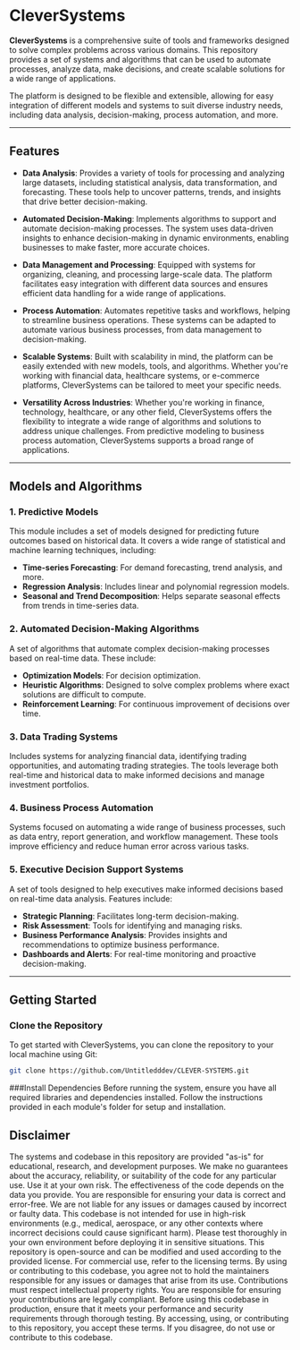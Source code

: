 # CleverSystems

**CleverSystems** is a comprehensive suite of tools and frameworks designed to solve complex problems across various domains. This repository provides a set of systems and algorithms that can be used to automate processes, analyze data, make decisions, and create scalable solutions for a wide range of applications.

The platform is designed to be flexible and extensible, allowing for easy integration of different models and systems to suit diverse industry needs, including data analysis, decision-making, process automation, and more.

---

## Features

- **Data Analysis**: Provides a variety of tools for processing and analyzing large datasets, including statistical analysis, data transformation, and forecasting. These tools help to uncover patterns, trends, and insights that drive better decision-making.
  
- **Automated Decision-Making**: Implements algorithms to support and automate decision-making processes. The system uses data-driven insights to enhance decision-making in dynamic environments, enabling businesses to make faster, more accurate choices.
  
- **Data Management and Processing**: Equipped with systems for organizing, cleaning, and processing large-scale data. The platform facilitates easy integration with different data sources and ensures efficient data handling for a wide range of applications.
  
- **Process Automation**: Automates repetitive tasks and workflows, helping to streamline business operations. These systems can be adapted to automate various business processes, from data management to decision-making.
  
- **Scalable Systems**: Built with scalability in mind, the platform can be easily extended with new models, tools, and algorithms. Whether you're working with financial data, healthcare systems, or e-commerce platforms, CleverSystems can be tailored to meet your specific needs.
  
- **Versatility Across Industries**: Whether you're working in finance, technology, healthcare, or any other field, CleverSystems offers the flexibility to integrate a wide range of algorithms and solutions to address unique challenges. From predictive modeling to business process automation, CleverSystems supports a broad range of applications.

---

## Models and Algorithms

### 1. **Predictive Models**
   This module includes a set of models designed for predicting future outcomes based on historical data. It covers a wide range of statistical and machine learning techniques, including:
   - **Time-series Forecasting**: For demand forecasting, trend analysis, and more.
   - **Regression Analysis**: Includes linear and polynomial regression models.
   - **Seasonal and Trend Decomposition**: Helps separate seasonal effects from trends in time-series data.

### 2. **Automated Decision-Making Algorithms**
   A set of algorithms that automate complex decision-making processes based on real-time data. These include:
   - **Optimization Models**: For decision optimization.
   - **Heuristic Algorithms**: Designed to solve complex problems where exact solutions are difficult to compute.
   - **Reinforcement Learning**: For continuous improvement of decisions over time.

### 3. **Data Trading Systems**
   Includes systems for analyzing financial data, identifying trading opportunities, and automating trading strategies. The tools leverage both real-time and historical data to make informed decisions and manage investment portfolios.

### 4. **Business Process Automation**
   Systems focused on automating a wide range of business processes, such as data entry, report generation, and workflow management. These tools improve efficiency and reduce human error across various tasks.

### 5. **Executive Decision Support Systems**
   A set of tools designed to help executives make informed decisions based on real-time data analysis. Features include:
   - **Strategic Planning**: Facilitates long-term decision-making.
   - **Risk Assessment**: Tools for identifying and managing risks.
   - **Business Performance Analysis**: Provides insights and recommendations to optimize business performance.
   - **Dashboards and Alerts**: For real-time monitoring and proactive decision-making.

---

## Getting Started

### Clone the Repository

To get started with CleverSystems, you can clone the repository to your local machine using Git:

```bash
git clone https://github.com/Untitledddev/CLEVER-SYSTEMS.git
```

###Install Dependencies
Before running the system, ensure you have all required libraries and dependencies installed. Follow the instructions provided in each module's folder for setup and installation.

## Disclaimer
The systems and codebase in this repository are provided "as-is" for educational, research, and development purposes. We make no guarantees about the accuracy, reliability, or suitability of the code for any particular use. Use it at your own risk.
The effectiveness of the code depends on the data you provide. You are responsible for ensuring your data is correct and error-free. We are not liable for any issues or damages caused by incorrect or faulty data.
This codebase is not intended for use in high-risk environments (e.g., medical, aerospace, or any other contexts where incorrect decisions could cause significant harm). Please test thoroughly in your own environment before deploying it in sensitive situations.
This repository is open-source and can be modified and used according to the provided license. For commercial use, refer to the licensing terms.
By using or contributing to this codebase, you agree not to hold the maintainers responsible for any issues or damages that arise from its use.
Contributions must respect intellectual property rights. You are responsible for ensuring your contributions are legally compliant.
Before using this codebase in production, ensure that it meets your performance and security requirements through thorough testing.
By accessing, using, or contributing to this repository, you accept these terms. If you disagree, do not use or contribute to this codebase.
